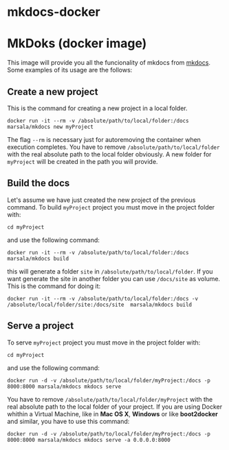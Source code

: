 # mkdocs-docker

MkDoks (docker image)
======================

This image will provide you all the funcionality of mkdocs from [mkdocs](www.mkdocs.org).
Some examples of its usage are the follows:

Create a new project
---------------------

This is the command for creating a new project in a local folder.

	docker run -it --rm -v /absolute/path/to/local/folder:/docs marsala/mkdocs new myProject

The flag `--rm` is necessary just for autoremoving the container when execution completes. You have to remove `/absolute/path/to/local/folder` with the real absolute path to the local folder obviously. A new folder for `myProject` will be created in the path you will provide.

Build the docs
--------------

Let's assume we have just created the new project of the previous command. To build `myProject` project you must move in the project folder with:

	cd myProject

and use the following command:

	docker run -it --rm -v /absolute/path/to/local/folder:/docs marsala/mkdocs build

this will generate a folder `site` in `/absolute/path/to/local/folder`. If you want generate the site in another folder you can use `/docs/site` as volume. This is the command for doing it:

	docker run -it --rm -v /absolute/path/to/local/folder:/docs -v /absolute/local/folder/site:/docs/site  marsala/mkdocs build 

Serve a project
----------------

To serve `myProject` project you must move in the project folder with:

	cd myProject

and use the following command:

	docker run -d -v /absolute/path/to/local/folder/myProject:/docs -p 8000:8000 marsala/mkdocs mkdocs serve

You have to remove `/absolute/path/to/local/folder/myProject` with the real absolute path to the local folder of your project. 
If you are using Docker whithin a Virtual Machine, like in __Mac OS X__, __Windows__ or like __boot2docker__ and similar, you have to use this command:

	docker run -d -v /absolute/path/to/local/folder/myProject:/docs -p 8000:8000 marsala/mkdocs mkdocs serve -a 0.0.0.0:8000

  
